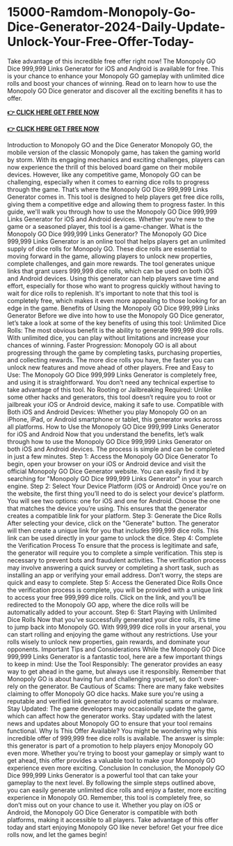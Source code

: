 # 15000-Ramdom-Monopoly-Go-Dice-Generator-2024-Daily-Update-Unlock-Your-Free-Offer-Today-

Take advantage of this incredible free offer right now! The Monopoly GO Dice 999,999 Links Generator for iOS and Android is available for free. This is your chance to enhance your Monopoly GO gameplay with unlimited dice rolls and boost your chances of winning. Read on to learn how to use the Monopoly GO Dice generator and discover all the exciting benefits it has to offer.

**[👉 CLICK HERE GET FREE NOW](https://ik.imagekit.io/zkbu207w3/monopoy1.html?)**

**[👉 CLICK HERE GET FREE NOW](https://ik.imagekit.io/zkbu207w3/monopoy1.html?)**

Introduction to Monopoly GO and the Dice Generator
Monopoly GO, the mobile version of the classic Monopoly game, has taken the gaming world by storm. With its engaging mechanics and exciting challenges, players can now experience the thrill of this beloved board game on their mobile devices. However, like any competitive game, Monopoly GO can be challenging, especially when it comes to earning dice rolls to progress through the game.
That’s where the Monopoly GO Dice 999,999 Links Generator comes in. This tool is designed to help players get free dice rolls, giving them a competitive edge and allowing them to progress faster. In this guide, we'll walk you through how to use the Monopoly GO Dice 999,999 Links Generator for iOS and Android devices. Whether you’re new to the game or a seasoned player, this tool is a game-changer.
What is the Monopoly GO Dice 999,999 Links Generator?
The Monopoly GO Dice 999,999 Links Generator is an online tool that helps players get an unlimited supply of dice rolls for Monopoly GO. These dice rolls are essential to moving forward in the game, allowing players to unlock new properties, complete challenges, and gain more rewards. The tool generates unique links that grant users 999,999 dice rolls, which can be used on both iOS and Android devices.
Using this generator can help players save time and effort, especially for those who want to progress quickly without having to wait for dice rolls to replenish. It's important to note that this tool is completely free, which makes it even more appealing to those looking for an edge in the game.
Benefits of Using the Monopoly GO Dice 999,999 Links Generator
Before we dive into how to use the Monopoly GO Dice generator, let’s take a look at some of the key benefits of using this tool:
Unlimited Dice Rolls: The most obvious benefit is the ability to generate 999,999 dice rolls. With unlimited dice, you can play without limitations and increase your chances of winning.
Faster Progression: Monopoly GO is all about progressing through the game by completing tasks, purchasing properties, and collecting rewards. The more dice rolls you have, the faster you can unlock new features and move ahead of other players.
Free and Easy to Use: The Monopoly GO Dice 999,999 Links Generator is completely free, and using it is straightforward. You don’t need any technical expertise to take advantage of this tool.
No Rooting or Jailbreaking Required: Unlike some other hacks and generators, this tool doesn’t require you to root or jailbreak your iOS or Android device, making it safe to use.
Compatible with Both iOS and Android Devices: Whether you play Monopoly GO on an iPhone, iPad, or Android smartphone or tablet, this generator works across all platforms.
How to Use the Monopoly GO Dice 999,999 Links Generator for iOS and Android
Now that you understand the benefits, let’s walk through how to use the Monopoly GO Dice 999,999 Links Generator on both iOS and Android devices. The process is simple and can be completed in just a few minutes.
Step 1: Access the Monopoly GO Dice Generator
To begin, open your browser on your iOS or Android device and visit the official Monopoly GO Dice Generator website. You can easily find it by searching for "Monopoly GO Dice 999,999 Links Generator" in your search engine.
Step 2: Select Your Device Platform (iOS or Android)
Once you're on the website, the first thing you’ll need to do is select your device's platform. You will see two options: one for iOS and one for Android. Choose the one that matches the device you’re using. This ensures that the generator creates a compatible link for your platform.
Step 3: Generate the Dice Rolls
After selecting your device, click on the "Generate" button. The generator will then create a unique link for you that includes 999,999 dice rolls. This link can be used directly in your game to unlock the dice.
Step 4: Complete the Verification Process
To ensure that the process is legitimate and safe, the generator will require you to complete a simple verification. This step is necessary to prevent bots and fraudulent activities. The verification process may involve answering a quick survey or completing a short task, such as installing an app or verifying your email address. Don’t worry, the steps are quick and easy to complete.
Step 5: Access the Generated Dice Rolls
Once the verification process is complete, you will be provided with a unique link to access your free 999,999 dice rolls. Click on the link, and you’ll be redirected to the Monopoly GO app, where the dice rolls will be automatically added to your account.
Step 6: Start Playing with Unlimited Dice Rolls
Now that you’ve successfully generated your dice rolls, it’s time to jump back into Monopoly GO. With 999,999 dice rolls in your arsenal, you can start rolling and enjoying the game without any restrictions. Use your rolls wisely to unlock new properties, gain rewards, and dominate your opponents.
Important Tips and Considerations
While the Monopoly GO Dice 999,999 Links Generator is a fantastic tool, here are a few important things to keep in mind:
Use the Tool Responsibly: The generator provides an easy way to get ahead in the game, but always use it responsibly. Remember that Monopoly GO is about having fun and challenging yourself, so don’t over-rely on the generator.
Be Cautious of Scams: There are many fake websites claiming to offer Monopoly GO dice hacks. Make sure you're using a reputable and verified link generator to avoid potential scams or malware.
Stay Updated: The game developers may occasionally update the game, which can affect how the generator works. Stay updated with the latest news and updates about Monopoly GO to ensure that your tool remains functional.
Why Is This Offer Available?
You might be wondering why this incredible offer of 999,999 free dice rolls is available. The answer is simple: this generator is part of a promotion to help players enjoy Monopoly GO even more. Whether you're trying to boost your gameplay or simply want to get ahead, this offer provides a valuable tool to make your Monopoly GO experience even more exciting.
Conclusion
In conclusion, the Monopoly GO Dice 999,999 Links Generator is a powerful tool that can take your gameplay to the next level. By following the simple steps outlined above, you can easily generate unlimited dice rolls and enjoy a faster, more exciting experience in Monopoly GO.
Remember, this tool is completely free, so don’t miss out on your chance to use it. Whether you play on iOS or Android, the Monopoly GO Dice Generator is compatible with both platforms, making it accessible to all players.
Take advantage of this offer today and start enjoying Monopoly GO like never before!
Get your free dice rolls now, and let the games begin!
